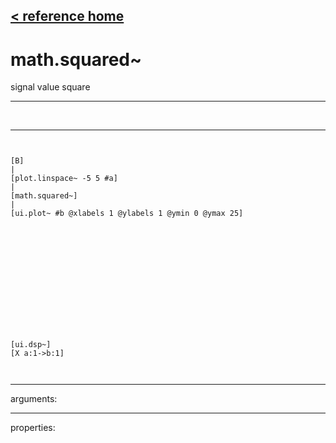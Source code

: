 [< reference home](ceammc_lib.html)
---

# math.squared~


signal value square

---

<br>


---


```


[B]
|
[plot.linspace~ -5 5 #a]
|
[math.squared~]
|
[ui.plot~ #b @xlabels 1 @ylabels 1 @ymin 0 @ymax 25]














[ui.dsp~]
[X a:1->b:1]

            
```

---
arguments:


---
properties:


